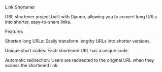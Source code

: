 Link Shortener

URL shortener project built with Django, allowing you to convert long URLs into shorter, easy-to-share links.



Features

Shorten long URLs: Easily transform lengthy URLs into shorter versions.

Unique short codes: Each shortened URL has a unique code.

Automatic redirection: Users are redirected to the original URL when they access the shortened link.
